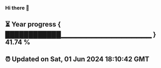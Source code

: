 ### Hi there 👋
⏳ Year progress { ████████████▁▁▁▁▁▁▁▁▁▁▁▁▁▁▁▁▁▁ } 41.74 %
---
⏰ Updated on Sat, 01 Jun 2024 18:10:42 GMT
---
